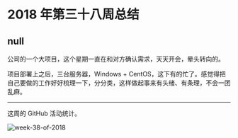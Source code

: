 # 2018 年第三十八周总结

## null

公司的一个大项目，这个星期一直在和对方确认需求，天天开会，晕头转向的。

项目部署上之后，三台服务器，Windows + CentOS，这下有的忙了。感觉得把自己要做的工作好好梳理一下，分分类，这样做起事来有头绪、有条理，不会一团乱麻。

---

这周的 GitHub 活动统计。

![week-38-of-2018](http://owve9bvtw.bkt.clouddn.com/FoNidw0T-YlpmCX4AhHnD6u_XOuT)
